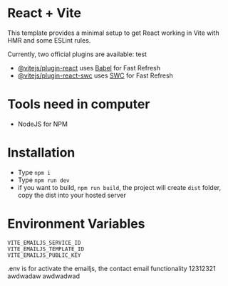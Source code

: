 # React + Vite

This template provides a minimal setup to get React working in Vite with HMR and some ESLint rules.

Currently, two official plugins are available:
test
- [@vitejs/plugin-react](https://github.com/vitejs/vite-plugin-react/blob/main/packages/plugin-react/README.md) uses [Babel](https://babeljs.io/) for Fast Refresh
- [@vitejs/plugin-react-swc](https://github.com/vitejs/vite-plugin-react-swc) uses [SWC](https://swc.rs/) for Fast Refresh

# Tools need in computer 
- NodeJS for NPM

# Installation

- Type `npm i`
- Type `npm run dev`
- if you want to build, `npm run build`, the project will create `dist` folder, copy the dist into your hosted server 


# Environment Variables

```
VITE_EMAILJS_SERVICE_ID
VITE_EMAILJS_TEMPLATE_ID
VITE_EMAILJS_PUBLIC_KEY
```

.env is for activate the emailjs, the contact email functionality
12312321
awdwadaw
awdwadwad
